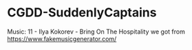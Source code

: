 # CGDD-SuddenlyCaptains

Music:
11 - Ilya Kokorev - Bring On The Hospitality we got from https://www.fakemusicgenerator.com/
